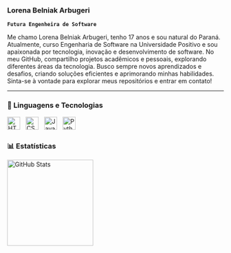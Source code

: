 ### Lorena Belniak Arbugeri

**`Futura Engenheira de Software`**

Me chamo Lorena Belniak Arbugeri, tenho 17 anos e sou natural do Paraná. Atualmente, curso Engenharia de Software na Universidade Positivo e sou apaixonada por tecnologia, inovação e desenvolvimento de software. No meu GitHub, compartilho projetos acadêmicos e pessoais, explorando diferentes áreas da tecnologia. Busco sempre novos aprendizados e desafios, criando soluções eficientes e aprimorando minhas habilidades. Sinta-se à vontade para explorar meus repositórios e entrar em contato!

</p>

---

### 🤖 Linguagens e Tecnologias

<img 
    align="left" 
    alt="HTML"
    title="HTML" 
    width="30px" 
    style="padding-right: 10px;" 
    src="https://cdn.jsdelivr.net/gh/devicons/devicon@latest/icons/html5/html5-original.svg" 
/>
<img 
    align="left" 
    alt="CSS" 
    title="CSS"
    width="30px" 
    style="padding-right: 10px;" 
    src="https://cdn.jsdelivr.net/gh/devicons/devicon@latest/icons/css3/css3-original.svg" 
/>
<img 
    align="left" 
    alt="JavaScript" 
    title="JavaScript"
    width="30px" 
    style="padding-right: 10px;" 
    src="https://cdn.jsdelivr.net/gh/devicons/devicon@latest/icons/javascript/javascript-original.svg" 
/>
<img
    align="left" 
    alt="Python" 
    title="Python"
    width="30px" 
    style="padding-right: 10px;" 
    src="https://cdn.jsdelivr.net/gh/devicons/devicon@latest/icons/python/python-original.svg" 
/>

<br/>
<br/>

### 📊 Estatísticas
<p>
  <img 
    align="left" 
    alt="GitHub Stats" 
    height="200" 
    style="padding-right: 10px;" 
    src="https://github-readme-stats.vercel.app/api?username=LorenaBelniakArbugeri&show_icons=true&theme=tokyonight&include_all_commits=true&locale=pt-br" 
  />


